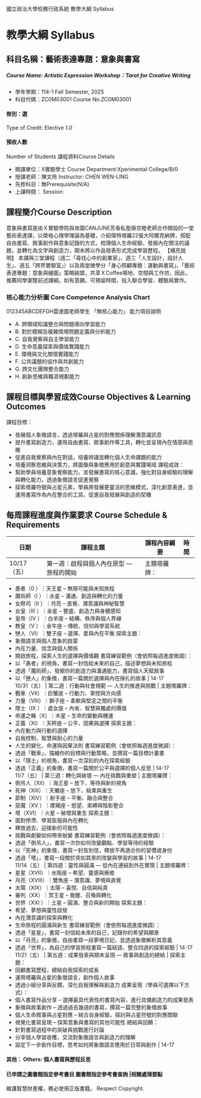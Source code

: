國立政治大學校務行政系統 教學大綱 Syllabus
# 教學大綱 Syllabus
##  科目名稱：藝術表達專題：意象與書寫
#####  Course Name: Artistic Expression Workshop：Tarot for Creative Writing
  * 學年學期：114-1 Fall Semester, 2025 
  * 科目代碼：ZC0M03001 Course No.ZC0M03001
#### 修別：選
Type of Credit: Elective 
_1.0_
#### 預收人數
Number of Students
課程資料Course Details
  * 開課單位：X實驗學士 Course Department:Xperimental College/B/0 
  * 授課老師：陳文玲 Instructor: CHEN WEN-LING 
  * 先修科目：無Prerequisite(N/A)
  * 上課時間： Session: 
##  課程簡介Course Description
意象與書寫是由Ｘ實驗學院與肯園CANJUNE芳香私塾唐京睦老師合作開設的一堂藝術表達課，以榮格心理學理論為基礎，介紹偉特塔羅22張大阿爾克納牌，搭配自由書寫、敘事創作與意象記錄的方式，梳理個人生命經驗，發掘內在關注的議題，並轉化為文字與創造力，期末將以作品發表形式完成學習歷程。
【補充說明】
本課與三堂課程（週二「尋找心中的創業家」、週三「人生設計，設計人生」、週五「跨界實驗室」）以及兩堂微學分「身心照顧專題：運動與書寫」、「藝術表達專題：意象與繪圖」策略結盟，共享ＸCoffee場地、空間與工作坊，因此，推薦同學瀏覽前述課綱，如有意願，可預留時間，投入聯合學習、體驗與實作。
###  核心能力分析圖 Core Competence Analysis Chart
012345ABCDEFGH雷達圖老師學生
「無核心能力」 
能力項目說明
  * A. 跨領域知識整合與問題導向學習能力
  * B. 對於模糊及複雜情境問題定義與分析能力
  * C. 自我覺察與自主學習能力
  * D. 生命意義探索與價值實踐能力
  * E. 環境與文化關懷實踐能力
  * F. 公共議題的協作與共創能力
  * G. 跨文化團隊整合能力
  * H. 創新思維與職涯規劃能力
##  課程目標與學習成效Course Objectives & Learning Outcomes 
課程目標：
  * 發展個人象徵語言，透過塔羅與占星的對應關係理解潛意識訊息
  * 提升書寫創造力，運用自由書寫、敘事創作等工具，轉化並呈現內在情感與思維
  * 促進自我覺察與內在對話，培養辨識並轉化個人生命課題的能力
  * 培養洞察思維與決策力，將圖像與象徵應用於創意與實踐場域
課程成效：
  * 幫助學員培養意象覺察能力，並發展書寫的核心意識，強化對自身經驗的理解與轉化能力，透過象徵語言促進覺察
  * 探索塔羅符號與占星元素，學員將發展更靈活的思維模式，深化創意表達，並運用書寫作為內在整合的工具，促進自我發展與創造的契機
##  每周課程進度與作業要求 Course Schedule & Requirements
日期 |  課程主題 |  課程內容綱要 |  時間  
---|---|---|---  
10/17（五） |  第一週：啟程與個人內在原型 — 旅程的開始 |  主題塔羅牌：
  * 愚者（0 ）｜天王星 – 無限可能與未知旅程
  * 魔術師（I ）｜水星 – 溝通、創造與轉化的力量
  * 女祭司（II ）｜月亮 – 直覺、潛意識與神秘智慧
  * 女皇（III ）｜金星 – 豐盛、創造力與身體感知
  * 皇帝（IV ）｜白羊座 – 結構、秩序與個人界線
  * 教皇（V ）｜金牛座 – 傳統、信仰與學習系統
  * 戀人（VI）｜雙子座 – 選擇、愛與內在平衡
探索主題：
  * 象徵語言與個人意象的啟蒙
  * 內在力量、信念與個人關係
  * 開啟旅程，探索人生的選擇與價值觀
書寫練習範例（會依照每週進度微調）：
  * 以「愚者」的視角，書寫一封信給未來的自己，描述夢想與未知旅程
  * 透過「魔術師」，發掘你的創造力與溝通能力，書寫個人天賦故事
  * 以「戀人」的象徵，書寫一篇關於選擇與內在掙扎的故事
|  14-17  
10/31（五）  |  第二週：行動與社會規範 — 人生的推進與挑戰 |  主題塔羅牌：
  * 戰車（VII）｜巨蟹座 – 行動力、掌控與方向感
  * 力量（VIII）｜獅子座 – 柔軟與堅定之間的平衡
  * 隱士（IX ）｜處女座 – 內省、智慧與獨處的價值
  * 命運之輪（X）｜木星 – 生命的變動與機運
  * 正義（XI）｜天秤座 – 公平、因果與選擇
探索主題：
  * 內在動力與行動的選擇
  * 自我控制、智慧與耐心的力量
  * 人生的變化、命運與因果法則
書寫練習範例（會依照每週進度微調）：
  * 透過「戰車」，描繪你的目標與行動策略，並撰寫一篇目標計畫書
  * 以「隱士」的視角，書寫一次深刻的內在探索經驗
  * 透過「正義」的象徵，書寫一篇關於公平與選擇的個人反思
|  14-17  
11/7（五） |  第三週：轉化與破壞 — 內在挑戰與重塑 |  主題塔羅牌：
  * 倒吊人（XII）｜海王星 – 放下、等待與新的視角
  * 死神（XIII）｜天蠍座 – 放下、結束與重生
  * 節制（XIV）｜射手座 – 平衡、融合與整合
  * 惡魔（XV ）｜摩羯座 – 慾望、束縛與陰影整合
  * 塔（XVI）｜火星 – 破壞與重生
探索主題：
  * 面對停滯、學習臣服與內在轉化
  * 釋放過去，迎接新的可能性
  * 挑戰與劇變如何帶來蛻變
書寫練習範例（會依照每週進度微調）：
  * 透過「倒吊人」，書寫一次你如何改變觀點、學習等待的經驗
  * 以「死神」的象徵，書寫一封告別信，釋放不再適合你的習慣或身份
  * 透過「塔」，書寫一段關於突如其來的改變與學習的故事
|  14-17  
11/14（五） |  第四週：靈性與圓滿 — 從內在連結到外在實現 |  主題塔羅牌：
  * 星星（XVII）｜水瓶座 – 希望、靈感與療癒
  * 月亮（XVIII）｜雙魚座 – 潛意識、夢境與直覺
  * 太陽（XIX）｜太陽 – 喜悅、自信與純真
  * 審判（XX）｜冥王星 – 覺醒、召喚與轉化
  * 世界（XXI ）｜土星 – 圓滿、整合與新的開始
探索主題：
  * 希望、夢想與靈性啟發
  * 內在潛意識的探索與轉化
  * 生命旅程的圓滿與新生
書寫練習範例（會依照每週進度微調）：
  * 透過「星星」，書寫一封信給未來的自己，記錄你的希望與願景
  * 以「月亮」的象徵，自由書寫一段夢境日記，並透過象徵解析其意義
  * 透過「世界」，為自己的學習旅程書寫一篇結語，整合四週的探索經驗
|  14-17  
11/21（五） |  第五週：成果發表與期末呈現 — 敘事與創造的總結 |  探索主題：
  * 回顧書寫歷程，總結自我探索的成長
  * 運用塔羅與占星的象徵語言，創作個人故事
  * 透過小組分享與反饋，深化自我理解與創造力
成果呈現（學員可選擇以下方式）：
  * 個人書寫作品分享 – 選擇最具代表性的書寫內容，進行具備創造力的成果發表
  * 象徵與故事創作 – 透過過去幾週的書寫，撰寫一篇完整的象徵故事
  * 個人生命敘事與占星對應 – 結合自身經驗，探討與占星符號的對應關聯
  * 視覺化書寫呈現 – 探索意象與書寫的其他可能性
總結與回饋：
  * 針對書寫過程中的突破與挑戰進行討論
  * 分享個人學習收穫，交流對象徵語言與創造力的理解
  * 設定下一步創作目標，思考如何將象徵語言應用於日常與創作
|  14-17  
####  其他： Others: 個人書寫與歷程反思 
####  已申請之圖書館指定參考書目  圖書館指定參考書查詢 |相關處理要點
維護智慧財產權，務必使用正版書籍。 Respect Copyright.